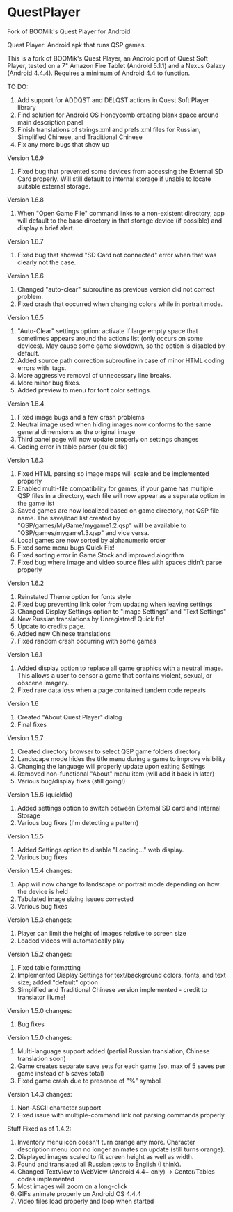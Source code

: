 # QuestPlayer
Fork of BOOMik's Quest Player for Android

Quest Player: Android apk that runs QSP games.

This is a fork of BOOMik's Quest Player, an Android port of Quest Soft Player, tested on a 7" Amazon Fire Tablet (Android 5.1.1) and a Nexus Galaxy (Android 4.4.4). Requires a minimum of Android 4.4 to function. 

TO DO:
1. Add support for ADDQST and DELQST actions in Quest Soft Player library
2. Find solution for Android OS Honeycomb creating blank space around main description panel
3. Finish translations of strings.xml and prefs.xml files for Russian, Simplified Chinese, and Traditional Chinese
4. Fix any more bugs that show up

Version 1.6.9
1. Fixed bug that prevented some devices from accessing the External SD Card properly. Will still default to internal storage if unable to locate suitable external storage.

Version 1.6.8
1. When "Open Game File" command links to a non-existent directory, app will default to the base directory in that storage device (if possible) and display a brief alert.

Version 1.6.7
1. Fixed bug that showed "SD Card not connected" error when that was clearly not the case.

Version 1.6.6
1. Changed "auto-clear" subroutine as previous version did not correct problem.
2. Fixed crash that occurred when changing colors while in portrait mode.

Version 1.6.5
1. "Auto-Clear" settings option: activate if large empty space that sometimes appears around the actions list (only occurs on some devices). May cause some game slowdown, so the option is disabled by default.
2. Added source path correction subroutine in case of minor HTML coding errors with <img> tags.
3. More aggressive removal of unnecessary line breaks.
4. More minor bug fixes.
5. Added preview to menu for font color settings.

Version 1.6.4
1. Fixed image bugs and a few crash problems
2. Neutral image used when hiding images now conforms to the same general dimensions as the original image
3. Third panel page will now update properly on settings changes
4. Coding error in table parser (quick fix)

Version 1.6.3
1. Fixed HTML parsing so image maps will scale and be implemented properly
2. Enabled multi-file compatibility for games; if your game has multiple QSP files in a directory, each file will now appear as a separate option in the game list
3. Saved games are now localized based on game directory, not QSP file name. The save/load list created by "QSP/games/MyGame/mygame1.2.qsp" will be available to "QSP/games/mygame1.3.qsp" and vice versa.
4. Local games are now sorted by alphanumeric order
5. Fixed some menu bugs
Quick Fix!
  6. Fixed sorting error in Game Stock and improved alogrithm 
  7. Fixed bug where image and video source files with spaces didn't parse properly

Version 1.6.2
1. Reinstated Theme option for fonts style
2. Fixed bug preventing link color from updating when leaving settings
3. Changed Display Settings option to "Image Settings" and "Text Settings"
4. New Russian translations by Unregistred!
Quick fix!
  5. Update to credits page.
  6. Added new Chinese translations
  7. Fixed random crash occurring with some games

Version 1.6.1
1. Added display option to replace all game graphics with a neutral image. This allows a user to censor a game that contains violent, sexual, or obscene imagery.
2. Fixed rare data loss when a page contained tandem code repeats

Version 1.6
1. Created "About Quest Player" dialog
2. Final fixes

Version 1.5.7
1. Created directory browser to select QSP game folders directory
2. Landscape mode hides the title menu during a game to improve visibility
3. Changing the language will properly update upon exiting Settings
4. Removed non-functional "About" menu item (will add it back in later)
5. Various bug/display fixes (still going!)

Version 1.5.6 (quickfix)
1. Added settings option to switch between External SD card and Internal Storage
2. Various bug fixes (I'm detecting a pattern)

Version 1.5.5
1. Added Settings option to disable "Loading..." web display.
2. Various bug fixes

Version 1.5.4 changes:
1. App will now change to landscape or portrait mode depending on how the device is held
2. Tabulated image sizing issues corrected
3. Various bug fixes

Version 1.5.3 changes:
1. Player can limit the height of images relative to screen size
2. Loaded videos will automatically play

Version 1.5.2 changes:
1. Fixed table formatting
2. Implemented Display Settings for text/background colors, fonts, and text size; added "default" option
3. Simplified and Traditional Chinese version implemented - credit to translator illume!

Version 1.5.0 changes:
1. Bug fixes

Version 1.5.0 changes:
1. Multi-language support added (partial Russian translation, Chinese translation soon)
2. Game creates separate save sets for each game (so, max of 5 saves per game instead of 5 saves total)
3. Fixed game crash due to presence of "%" symbol

Version 1.4.3 changes:
1. Non-ASCII character support
2. Fixed issue with multiple-command link not parsing commands properly

Stuff Fixed as of 1.4.2:
1. Inventory menu icon doesn't turn orange any more. Character description menu icon no longer animates on update (still turns orange).
2. Displayed images scaled to fit screen height as well as width.
3. Found and translated all Russian texts to English (I think).
4. Changed TextView to WebView (Android 4.4+ only) -> Center/Tables codes implemented
5. Most images will zoom on a long-click
6. GIFs animate properly on Android OS 4.4.4
7. Video files load properly and loop when started

